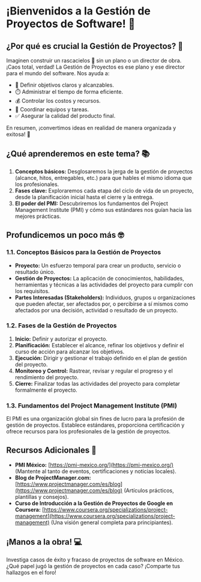  # ¡Bienvenidos a la Gestión de Proyectos de Software! 🚀
 

 ## ¿Por qué es crucial la Gestión de Proyectos? 🤔
 

 Imaginen construir un rascacielos 🏢 sin un plano o un director de obra. ¡Caos total, verdad! La Gestión de Proyectos es ese plano y ese director para el mundo del software. Nos ayuda a:
 

 *  🎯 Definir objetivos claros y alcanzables.
 *  ⏱️ Administrar el tiempo de forma eficiente.
 *  💰 Controlar los costos y recursos.
 *  🤝 Coordinar equipos y tareas.
 *  ✅ Asegurar la calidad del producto final.
 

 En resumen, ¡convertimos ideas en realidad de manera organizada y exitosa! 🎉
 

 ## ¿Qué aprenderemos en este tema? 📚
 

 1. **Conceptos básicos:** Desglosaremos la jerga de la gestión de proyectos (alcance, hitos, entregables, etc.) para que hables el mismo idioma que los profesionales. 
 2. **Fases clave:** Exploraremos cada etapa del ciclo de vida de un proyecto, desde la planificación inicial hasta el cierre y la entrega.
 3. **El poder del PMI:** Descubriremos los fundamentos del Project Management Institute (PMI) y cómo sus estándares nos guían hacia las mejores prácticas.
 

 ## Profundicemos un poco más 🤓
 

 ### 1.1. Conceptos Básicos para la Gestión de Proyectos
 

 *  **Proyecto:** Un esfuerzo temporal para crear un producto, servicio o resultado único.
 *  **Gestión de Proyectos:** La aplicación de conocimientos, habilidades, herramientas y técnicas a las actividades del proyecto para cumplir con los requisitos.
 *  **Partes Interesadas (Stakeholders):** Individuos, grupos u organizaciones que pueden afectar, ser afectados por, o percibirse a sí mismos como afectados por una decisión, actividad o resultado de un proyecto.
 

 ### 1.2. Fases de la Gestión de Proyectos
 

 1.  **Inicio:** Definir y autorizar el proyecto.
 2.  **Planificación:** Establecer el alcance, refinar los objetivos y definir el curso de acción para alcanzar los objetivos.
 3.  **Ejecución:** Dirigir y gestionar el trabajo definido en el plan de gestión del proyecto.
 4.  **Monitoreo y Control:** Rastrear, revisar y regular el progreso y el rendimiento del proyecto.
 5.  **Cierre:** Finalizar todas las actividades del proyecto para completar formalmente el proyecto.
 

 ### 1.3. Fundamentos del Project Management Institute (PMI)
 

 El PMI es una organización global sin fines de lucro para la profesión de gestión de proyectos. Establece estándares, proporciona certificación y ofrece recursos para los profesionales de la gestión de proyectos.
 

 ## Recursos Adicionales 🔗
 

 *   **PMI México:** [https://pmi-mexico.org/](https://pmi-mexico.org/) (Mantente al tanto de eventos, certificaciones y noticias locales).
 *   **Blog de ProjectManager.com:** [https://www.projectmanager.com/es/blog](https://www.projectmanager.com/es/blog) (Artículos prácticos, plantillas y consejos).
 *   **Curso de Introducción a la Gestión de Proyectos de Google en Coursera:** [https://www.coursera.org/specializations/project-management](https://www.coursera.org/specializations/project-management) (Una visión general completa para principiantes).
 

 ## ¡Manos a la obra! 💻
 

 Investiga casos de éxito y fracaso de proyectos de software en México. ¿Qué papel jugó la gestión de proyectos en cada caso? ¡Comparte tus hallazgos en el foro! 
 

